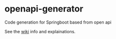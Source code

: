 # openapi-generator
Code generation for Springboot based from open api

See the [wiki](https://github.com/potjerodekool/openapi-generator/wiki) info and explainations.
